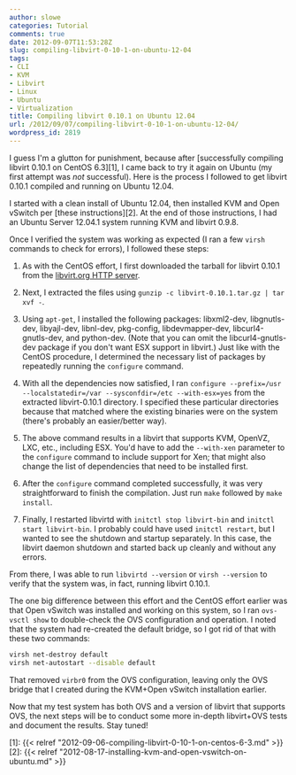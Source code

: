 ```yaml
---
author: slowe
categories: Tutorial
comments: true
date: 2012-09-07T11:53:28Z
slug: compiling-libvirt-0-10-1-on-ubuntu-12-04
tags:
- CLI
- KVM
- Libvirt
- Linux
- Ubuntu
- Virtualization
title: Compiling libvirt 0.10.1 on Ubuntu 12.04
url: /2012/09/07/compiling-libvirt-0-10-1-on-ubuntu-12-04/
wordpress_id: 2819
---
```


I guess I'm a glutton for punishment, because after [successfully compiling libvirt 0.10.1 on CentOS 6.3][1], I came back to try it again on Ubuntu (my first attempt was _not_ successful). Here is the process I followed to get libvirt 0.10.1 compiled and running on Ubuntu 12.04.

I started with a clean install of Ubuntu 12.04, then installed KVM and Open vSwitch per [these instructions][2]. At the end of those instructions, I had an Ubuntu Server 12.04.1 system running KVM and libvirt 0.9.8.

Once I verified the system was working as expected (I ran a few `virsh` commands to check for errors), I followed these steps:

1. As with the CentOS effort, I first downloaded the tarball for libvirt 0.10.1 from the [libvirt.org HTTP server](http://libvirt.org/sources/).

2. Next, I extracted the files using `gunzip -c libvirt-0.10.1.tar.gz | tar xvf -`.

3. Using `apt-get`, I installed the following packages: libxml2-dev, libgnutls-dev, libyajl-dev, libnl-dev, pkg-config, libdevmapper-dev, libcurl4-gnutls-dev, and python-dev. (Note that you can omit the libcurl4-gnutls-dev package if you don't want ESX support in libvirt.) Just like with the CentOS procedure, I determined the necessary list of packages by repeatedly running the `configure` command.

4. With all the dependencies now satisfied, I ran `configure --prefix=/usr --localstatedir=/var --sysconfdir=/etc --with-esx=yes` from the extracted libvirt-0.10.1 directory. I specified these particular directories because that matched where the existing binaries were on the system (there's probably an easier/better way).

5. The above command results in a libvirt that supports KVM, OpenVZ, LXC, etc., including ESX. You'd have to add the `--with-xen` parameter to the `configure` command to include support for Xen; that might also change the list of dependencies that need to be installed first.

6. After the `configure` command completed successfully, it was very straightforward to finish the compilation. Just run `make` followed by `make install`.

7. Finally, I restarted libvirtd with `initctl stop libvirt-bin` and `initctl start libvirt-bin`. I probably could have used `initctl restart`, but I wanted to see the shutdown and startup separately. In this case, the libvirt daemon shutdown and started back up cleanly and without any errors.

From there, I was able to run `libvirtd --version` or `virsh --version` to verify that the system was, in fact, running libvirt 0.10.1.

The one big difference between this effort and the CentOS effort earlier was that Open vSwitch was installed and working on this system, so I ran `ovs-vsctl show` to double-check the OVS configuration and operation. I noted that the system had re-created the default bridge, so I got rid of that with these two commands:

```bash
virsh net-destroy default
virsh net-autostart --disable default
```

That removed `virbr0` from the OVS configuration, leaving only the OVS bridge that I created during the KVM+Open vSwitch installation earlier.

Now that my test system has both OVS and a version of libvirt that supports OVS, the next steps will be to conduct some more in-depth libvirt+OVS tests and document the results. Stay tuned!

[1]: {{< relref "2012-09-06-compiling-libvirt-0-10-1-on-centos-6-3.md" >}}
[2]: {{< relref "2012-08-17-installing-kvm-and-open-vswitch-on-ubuntu.md" >}}
